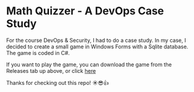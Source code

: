 # Math Quizzer - A DevOps Case Study

For the course DevOps &amp; Security, I had to do a case study.
In my case, I decided to create a small game in Windows Forms with a Sqlite database. The game is coded in C#.

If you want to play the game, you can download the game from the Releases tab up above, or click [here](https://github.com/JustTizi/DevOps-Case-Study/releases/tag/Release)

Thanks for checking out this repo! ☀️😎👍
